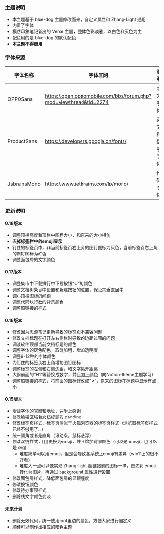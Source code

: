 ### 主题说明

- 本主题基于 blue-dog 主题修改而来，自定义属性和 Zhang-Light 通用
- 内置了字体
- 模仿印象笔记新出的 Verse 主题，整体色彩淡雅，以白色和灰色为主
- 配色用的是 blue-dog 的默认配色
- **本主题不得商用**

### 字体来源

| 字体名称     | 字体官网                                                     | 说明           |
| ------------ | ------------------------------------------------------------ | -------------- |
| OPPOSans     | https://open.oppomobile.com/bbs/forum.php?mod=viewthread&tid=2274 | 中文字体       |
| ProductSans  | https://developers.google.cn/fonts/                          | 英文和数字字体 |
| JsbrainsMono | https://www.jetbrains.com/lp/mono/                           | 代码字体       |

### 更新说明

#### 0.18版本

- 调整顶栏高度和顶栏中图标大小，和原来的大小相仿
- **去掉标签栏中的emoji显示**
- 钉住的标签页中，非当前标签页右上角的图钉图标为灰色，当前标签页右上角的图钉图标为红色
- 调整面包屑的文字颜色

#### 0.17版本

- 调整集市中下载排行中下载按钮“↓”的颜色
- 调整文档树条目中设置和新建按钮的位置，保证其垂直居中
- 调小顶栏图标的间距
- 调整代码块行数的背景颜色
- 调整超链接的样式

#### 0.16版本

- 修改因为思源笔记更新导致的标签页不兼容问题
- 修改文档标题在打开左右侧栏时导致的边距过窄的问题
- 调淡软件顶部当前文档标题的颜色
- 调整字体的灰色配色，取消加粗，增加透明度
- 调整9-12种的字体颜色
- 为钉住的标签页右上角增加图钉图标
- 调整标签的左侧和右侧边距，和文字隔开距离
- 大纲前面的“H1”等替换成数字，并且加上颜色（向Notion-theme主题学习）
- 调整超链接的样式，将前面的图标修改成“↗”，原来的图标在标题中显示有点小

#### 0.15版本

- 增加字体的官网和地址，并附上感谢
- 修改编辑区域和文档标题的 padding
- 修改标签页样式，标签页类似于火狐浏览器的标签页样式（浏览器标签页样式已经不够用了...)
- 统一圆角或者是直角（滚动条，鼠标悬浮）
- 修改双链样式，[[]]更换为emoji，并且增加背景颜色（可以是 emoji，也可以是 svg)
  - 难度简单可以用emoji，但是会导致各系统上emoji有差异（win11上的很不好看）
  - 难度大一点可以像实现 Zhang-light 超链接前的图标一样，首先将 emoji 转化为图片，再通过 background 属性进行设置
- 修改面包屑样式，降低面包屑的显眼程度
- 修改按钮颜色
- 修改待办事项样式
- 删除线文字颜色变淡

#### 未来计划

- 删除无效代码，统一使用root里边的颜色，方便大家进行自定义
- 顺便可以制作出相应的暗色主题
